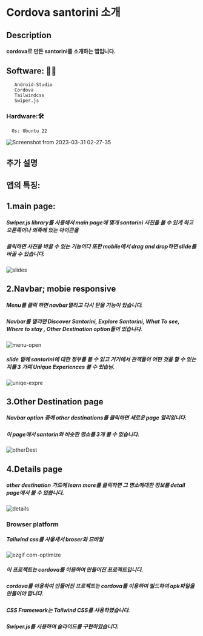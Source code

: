# Cordova santorini  소개

## Description
####    cordova로 만든 santorini를 소개하는 앱입니다.

## Software: 👨‍💻
       Android-Studio 
       Cordova 
       Tailwindcss
       Swiper.js 



### Hardware:🛠️
      Os: Ubuntu 22 
      
  ![Screenshot from 2023-03-31 02-27-35](https://user-images.githubusercontent.com/71981169/230405396-934151e6-066b-4297-9209-b7a34e443d09.png)

      
      

## **추가 설명**

## 앱의 특징: 
##     1.main page:
#####       Swiper.js library를 사용해서 main page에 몇개 santorini 사진을 불 수 있게 하고 오론족이나 외족에 있는 아이큰을 
#####         클릭하면 사진을 바꿀 수 있는 기능이다 또한 mobile에서 drag and drop하면 slide를 바꿀 수 있습니다.

![slides](https://user-images.githubusercontent.com/71981169/229835800-edfc3346-07fa-4368-a127-fedd6751cc52.gif)





## 2.Navbar; mobie responsive
#####    Menu를 클릭 하면 navbar열리고 다시 닫을 기능이 있습니다.
#####    Navbar를 열리면 Discover Santorini, Explore Santorini, What To see, Where to stay , Other Destination option들이 있습니다.

![menu-open](https://user-images.githubusercontent.com/71981169/229831781-58650227-eb4a-446b-a683-bb6706bbec53.gif)

#####    slide 밑에 santorini에 대한 정부를 불 수 있고 거기에서 관객들이 어떤 것을 할 수 있는지를 3 가찌 Unique Experiences 불 수 있습닏.


![uniqe-expre](https://user-images.githubusercontent.com/71981169/229838815-9269ccd9-135a-4931-b887-7ac0fcfa33e5.gif)



## 3.Other Destination page
##### Navbar option 중에 other destinations를 클릭하면 새로운 page 열리입니다.
#####  이 page에서 santorin와 비슷한 명소를 3개 불 수 있습니다. 

![otherDest](https://user-images.githubusercontent.com/71981169/229838886-61700681-37a2-4d2f-952e-33070db99273.gif)


## 4.Details page
##### other destination 가드에 learn more를 클릭하면 그 명소에대한 정보를 detail page에서 불 수 있씁니다.


![details](https://user-images.githubusercontent.com/71981169/229839902-44c961ba-5f5e-44c6-9b0b-699ed855bcc9.gif)


### Browser platform

##### Tailwind css를 사욯새서 broser와 므바일




![ezgif com-optimize](https://user-images.githubusercontent.com/71981169/229842889-6cc822f1-10f9-4f8a-b2a3-ddb10200cfe9.gif)



#####   이 프로젝트는 cordova를 이용하여 만들어진 프로젝트입니다.
#####   cordova를 이용하여 만들어진 프로젝트는 cordova를 이용하여  빌드하여 apk파일을 만들어야 합니다.
#####   CSS Framework는 Tailwind CSS를 사용하였습니다.
#####   Swiper.js를 사용하여 슬라이드를 구현하였습니다.
### 
